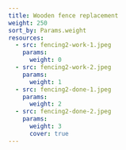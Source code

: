 ```yaml
---
title: Wooden fence replacement
weight: 250
sort_by: Params.weight
resources:
  - src: fencing2-work-1.jpeg
    params:
      weight: 0
  - src: fencing2-work-2.jpeg
    params:
      weight: 1
  - src: fencing2-done-1.jpeg
    params:
      weight: 2
  - src: fencing2-done-2.jpeg
    params:
      weight: 3
      cover: true
---
```

